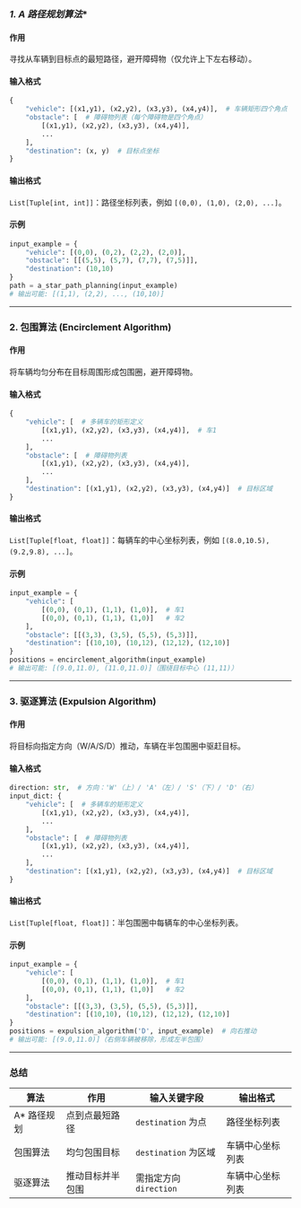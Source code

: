 ### **1. A* 路径规划算法**
#### **作用**  
寻找从车辆到目标点的最短路径，避开障碍物（仅允许上下左右移动）。

#### **输入格式**  
```python
{
    "vehicle": [(x1,y1), (x2,y2), (x3,y3), (x4,y4)],  # 车辆矩形四个角点
    "obstacle": [  # 障碍物列表（每个障碍物是四个角点）
        [(x1,y1), (x2,y2), (x3,y3), (x4,y4)],
        ...
    ],
    "destination": (x, y)  # 目标点坐标
}
```

#### **输出格式**  
`List[Tuple[int, int]]`：路径坐标列表，例如 `[(0,0), (1,0), (2,0), ...]`。

#### **示例**  
```python
input_example = {
    "vehicle": [(0,0), (0,2), (2,2), (2,0)],
    "obstacle": [[(5,5), (5,7), (7,7), (7,5)]],
    "destination": (10,10)
}
path = a_star_path_planning(input_example)
# 输出可能: [(1,1), (2,2), ..., (10,10)]
```

---

### **2. 包围算法 (Encirclement Algorithm)**
#### **作用**  
将车辆均匀分布在目标周围形成包围圈，避开障碍物。

#### **输入格式**  
```python
{
    "vehicle": [  # 多辆车的矩形定义
        [(x1,y1), (x2,y2), (x3,y3), (x4,y4)],  # 车1
        ...
    ],
    "obstacle": [  # 障碍物列表
        [(x1,y1), (x2,y2), (x3,y3), (x4,y4)],
        ...
    ],
    "destination": [(x1,y1), (x2,y2), (x3,y3), (x4,y4)]  # 目标区域
}
```

#### **输出格式**  
`List[Tuple[float, float]]`：每辆车的中心坐标列表，例如 `[(8.0,10.5), (9.2,9.8), ...]`。

#### **示例**  
```python
input_example = {
    "vehicle": [
        [(0,0), (0,1), (1,1), (1,0)],  # 车1
        [(0,0), (0,1), (1,1), (1,0)]   # 车2
    ],
    "obstacle": [[(3,3), (3,5), (5,5), (5,3)]],
    "destination": [(10,10), (10,12), (12,12), (12,10)]
}
positions = encirclement_algorithm(input_example)
# 输出可能: [(9.0,11.0), (11.0,11.0)]（围绕目标中心 (11,11)）
```

---

### **3. 驱逐算法 (Expulsion Algorithm)**
#### **作用**  
将目标向指定方向（W/A/S/D）推动，车辆在半包围圈中驱赶目标。

#### **输入格式**  
```python
direction: str,  # 方向：'W'（上）/ 'A'（左）/ 'S'（下）/ 'D'（右）
input_dict: {
    "vehicle": [  # 多辆车的矩形定义
        [(x1,y1), (x2,y2), (x3,y3), (x4,y4)],
        ...
    ],
    "obstacle": [  # 障碍物列表
        [(x1,y1), (x2,y2), (x3,y3), (x4,y4)],
        ...
    ],
    "destination": [(x1,y1), (x2,y2), (x3,y3), (x4,y4)]  # 目标区域
}
```

#### **输出格式**  
`List[Tuple[float, float]]`：半包围圈中每辆车的中心坐标列表。

#### **示例**  
```python
input_example = {
    "vehicle": [
        [(0,0), (0,1), (1,1), (1,0)],  # 车1
        [(0,0), (0,1), (1,1), (1,0)]   # 车2
    ],
    "obstacle": [[(3,3), (3,5), (5,5), (5,3)]],
    "destination": [(10,10), (10,12), (12,12), (12,10)]
}
positions = expulsion_algorithm('D', input_example)  # 向右推动
# 输出可能: [(9.0,11.0)]（右侧车辆被移除，形成左半包围）
```

---

### **总结**
| 算法               | 作用                     | 输入关键字段          | 输出格式               |
|--------------------|--------------------------|-----------------------|------------------------|
| A* 路径规划        | 点到点最短路径           | `destination` 为点    | 路径坐标列表           |
| 包围算法           | 均匀包围目标             | `destination` 为区域  | 车辆中心坐标列表       |
| 驱逐算法           | 推动目标并半包围         | 需指定方向 `direction` | 车辆中心坐标列表       |
